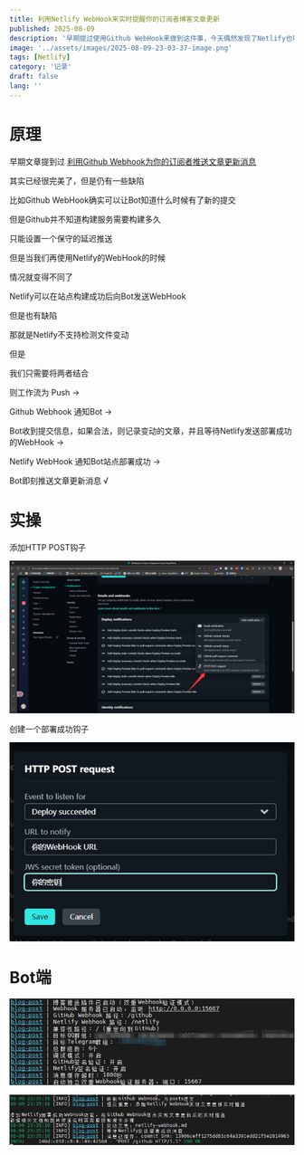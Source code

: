 ```yaml
---
title: 利用Netlify WebHook来实时提醒你的订阅者博客文章更新
published: 2025-08-09
description: '早期提过使用Github WebHook来做到这件事，今天偶然发现了Netlify也可以做到同样的事情'
image: '../assets/images/2025-08-09-23-03-37-image.png'
tags: [Netlify]
category: '记录'
draft: false 
lang: ''
---
```


# 原理

早期文章提到过 [利用Github Webhook为你的订阅者推送文章更新消息](/posts/github-webhook)

其实已经很完美了，但是仍有一些缺陷

比如Github WebHook确实可以让Bot知道什么时候有了新的提交

但是Github并不知道构建服务需要构建多久

只能设置一个保守的延迟推送

但是当我们再使用Netlify的WebHook的时候

情况就变得不同了

Netlify可以在站点构建成功后向Bot发送WebHook

但是也有缺陷

那就是Netlify不支持检测文件变动

但是

我们只需要将两者结合

则工作流为
Push -> 

Github Webhook 通知Bot -> 

Bot收到提交信息，如果合法，则记录变动的文章，并且等待Netlify发送部署成功的WebHook -> 

Netlify WebHook 通知Bot站点部署成功 -> 

Bot即刻推送文章更新消息 √

# 实操

添加HTTP POST钩子

![](../assets/images/2025-08-09-23-15-10-image.png)

创建一个部署成功钩子

![](../assets/images/2025-08-09-23-15-40-image.png)

# Bot端

![](../assets/images/2025-08-09-23-36-50-5ec10aad91b98d8d36699c7956c705f0.png)

![](../assets/images/2025-08-09-23-39-27-cfc2d6a91a07455adbcee0c491143640.png)
